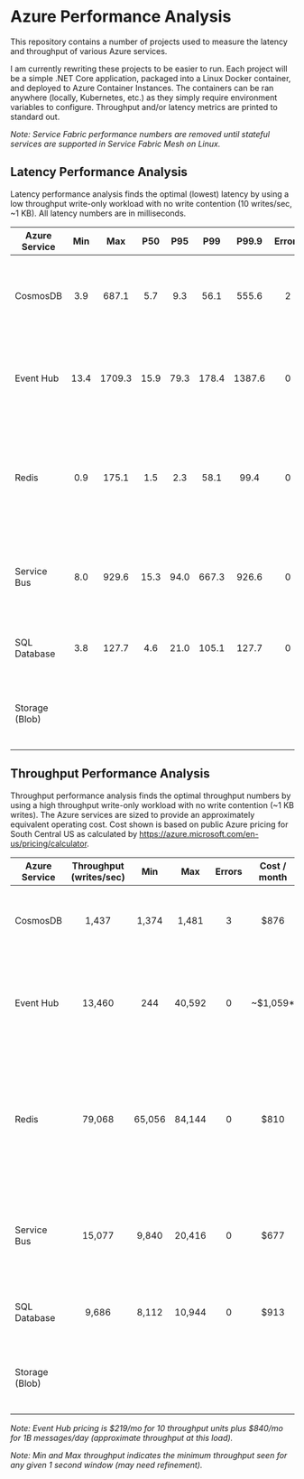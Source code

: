 # Azure Performance Analysis

This repository contains a number of projects used to measure the latency and throughput of various Azure services.

I am currently rewriting these projects to be easier to run.  Each project will be a simple .NET Core application, packaged into a Linux Docker container, and deployed to Azure Container Instances.  The containers can be ran anywhere (locally, Kubernetes, etc.) as they simply require environment variables to configure.  Throughput and/or latency metrics are printed to standard out.

*Note: Service Fabric performance numbers are removed until stateful services are supported in Service Fabric Mesh on Linux.*

## Latency Performance Analysis

Latency performance analysis finds the optimal (lowest) latency by using a low throughput write-only workload with no write contention (10 writes/sec, ~1 KB).  All latency numbers are in milliseconds.

| Azure Service   |   Min   |   Max   |   P50   |   P95   |   P99   |  P99.9  | Errors | Notes |
| --------------- | :-----: | :-----: | :-----: | :-----: | :-----: | :-----: | :----: | ----- |
| CosmosDB        |     3.9 |   687.1 |     5.7 |     9.3 |    56.1 |   555.6 |    2   | Session consistency, default indexing, 1 region, 400 RUs, TTL = 1 day |
| Event Hub       |    13.4 |  1709.3 |    15.9 |    79.3 |   178.4 |  1387.6 |    0   |  Standard, 2 partitions, 10 throughput units, 1 day message retention |
| Redis           |     0.9 |   175.1 |     1.5 |    2.3  |    58.1 |    99.4 |    0   | C2 Standard (async replication, no data persistence, dedicated service, moderate network bandwidth) |
| Service Bus     |     8.0 |   929.6 |    15.3 |    94.0 |   667.3 |   926.6 |    0   | Premium, 1 messaging unit, 2 GB queue, partitioning enabled, TTL = 1 day |
| SQL Database    |     3.8 |   127.7 |     4.6 |    21.0 |   105.1 |   127.7 |    0   | S2 Standard (50 DTUs), 1 region, insert-only writes |
| Storage (Blob)  |         |         |         |         |         |         |        | General Purpose v2, Locally-redundant storage (LRS), Hot |

## Throughput Performance Analysis

Throughput performance analysis finds the optimal throughput numbers by using a high throughput write-only workload with no write contention (~1 KB writes).  The Azure services are sized to provide an approximately equivalent operating cost.  Cost shown is based on public Azure pricing for South Central US as calculated by https://azure.microsoft.com/en-us/pricing/calculator.

| Azure Service   | Throughput (writes/sec) |   Min  |   Max  | Errors | Cost / month | Notes |
| --------------- | :---------------------: | :----: | :----: | :----: | :----------: | ----- |
| CosmosDB        |          1,437          |  1,374 |  1,481 |    3   |     $876     | strong consistency, no indexing, 1 region, 15000 RUs, TTL = 1 day |
| Event Hub       |         13,460          |    244 | 40,592 |    0   |  ~$1,059*    | Standard, 32 partitions, 10 throughput units, 1 day message retention |
| Redis           |         79,068          | 65,056 | 84,144 |    0   |     $810     | P2 Premium (async replication, no data persistence, dedicated service, redis cluster, moderate network bandwidth) |
| Service Bus     |         15,077          |  9,840 | 20,416 |    0   |     $677     | Premium, 1 messaging unit, 80 GB queue, partitioning enabled, TTL = 1 hour |
| SQL Database    |          9,686          |  8,112 | 10,944 |    0   |     $913     | P2 Premium (250 DTUs), 1 region, insert-only writes |
| Storage (Blob)  |                         |        |        |        |              | General Purpose v2, Globally-redundant storage (GRS), Hot |

*Note: Event Hub pricing is $219/mo for 10 throughput units plus $840/mo for 1B messages/day (approximate throughput at this load).*

*Note: Min and Max throughput indicates the minimum throughput seen for any given 1 second window (may need refinement).*
